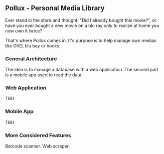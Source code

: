 ## Pollux - Personal Media Library

Ever stand in the store and thought: "Did I already bought this movie?", or have you ever bought a new movie on a blu ray only to realize at home you now own it twice?

That's where Pollux comes in. It's purpose is to help manage own medias like DVD, blu bay or books.

### General Architecture

The idea is to manage a database with a web application. The second part is a mobile app used to read the data.

### Web Application

TBD

### Mobile App 

TBD

### More Considered Features

Barcode scanner.
Web scraper.
